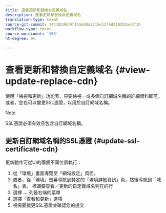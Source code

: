 ```yaml
---
title: 查看更新和替換自定義域名
description: 查看更新和替換自定義域名
translation-type: tm+mt
source-git-commit: 14218246d9f34ab48a2215e1274d210293ae3f1b
workflow-type: tm+mt
source-wordcount: '163'
ht-degree: 0%

---
```



# 查看更新和替換自定義域名  {#view-update-replace-cdn}

使用「檢視和更新」功能表，只要檢視一或多個自訂網域名稱的詳細資料即可。
或者，您也可以變更SSL憑證，以用於自訂網域名稱。

>[!NOTE]
>SSL憑證必須有效且包含自訂網域名稱。

## 更新自訂網域名稱的SSL憑證 {#update-ssl-certificate-cdn}

更新動作可從UI的兩個不同位置執行：

1. 從「環境」畫面導覽至「網域設定」頁面。
1. 或者，從「環境」螢幕導航到特定的「環境詳細資訊」頁，然後導航到「域名」表。
標識要查看／更新的自定義域名列在的行
1. 選擇 **...** 列最右端的菜單
1. 選擇「查看和更新」選項
1. 視需要變更SSL憑證並確認您的提交

